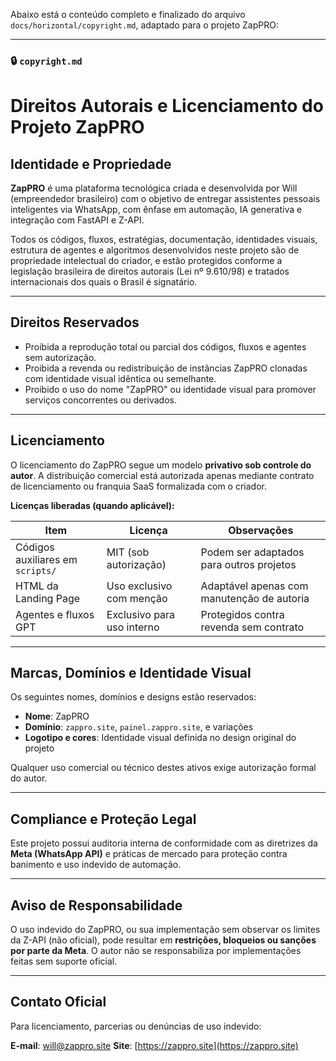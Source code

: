 Abaixo está o conteúdo completo e finalizado do arquivo `docs/horizontal/copyright.md`, adaptado para o projeto ZapPRO:

---

### 🔒 `copyright.md`

# Direitos Autorais e Licenciamento do Projeto ZapPRO

## Identidade e Propriedade

**ZapPRO** é uma plataforma tecnológica criada e desenvolvida por Will (empreendedor brasileiro) com o objetivo de entregar assistentes pessoais inteligentes via WhatsApp, com ênfase em automação, IA generativa e integração com FastAPI e Z-API.

Todos os códigos, fluxos, estratégias, documentação, identidades visuais, estrutura de agentes e algoritmos desenvolvidos neste projeto são de propriedade intelectual do criador, e estão protegidos conforme a legislação brasileira de direitos autorais (Lei nº 9.610/98) e tratados internacionais dos quais o Brasil é signatário.

---

## Direitos Reservados

* Proibida a reprodução total ou parcial dos códigos, fluxos e agentes sem autorização.
* Proibida a revenda ou redistribuição de instâncias ZapPRO clonadas com identidade visual idêntica ou semelhante.
* Proibido o uso do nome "ZapPRO" ou identidade visual para promover serviços concorrentes ou derivados.

---

## Licenciamento

O licenciamento do ZapPRO segue um modelo **privativo sob controle do autor**. A distribuição comercial está autorizada apenas mediante contrato de licenciamento ou franquia SaaS formalizada com o criador.

**Licenças liberadas (quando aplicável):**

| Item                             | Licença                    | Observações                                |
| -------------------------------- | -------------------------- | ------------------------------------------ |
| Códigos auxiliares em `scripts/` | MIT (sob autorização)      | Podem ser adaptados para outros projetos   |
| HTML da Landing Page             | Uso exclusivo com menção   | Adaptável apenas com manutenção de autoria |
| Agentes e fluxos GPT             | Exclusivo para uso interno | Protegidos contra revenda sem contrato     |

---

## Marcas, Domínios e Identidade Visual

Os seguintes nomes, domínios e designs estão reservados:

* **Nome**: ZapPRO
* **Domínio**: `zappro.site`, `painel.zappro.site`, e variações
* **Logotipo e cores**: Identidade visual definida no design original do projeto

Qualquer uso comercial ou técnico destes ativos exige autorização formal do autor.

---

## Compliance e Proteção Legal

Este projeto possui auditoria interna de conformidade com as diretrizes da **Meta (WhatsApp API)** e práticas de mercado para proteção contra banimento e uso indevido de automação.

---

## Aviso de Responsabilidade

O uso indevido do ZapPRO, ou sua implementação sem observar os limites da Z-API (não oficial), pode resultar em **restrições, bloqueios ou sanções por parte da Meta**. O autor não se responsabiliza por implementações feitas sem suporte oficial.

---

## Contato Oficial

Para licenciamento, parcerias ou denúncias de uso indevido:

**E-mail**: [will@zappro.site](mailto:will@zappro.site)
**Site**: [https://zappro.site](https://zappro.site)

